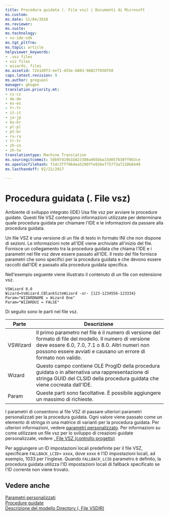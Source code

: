 ```yaml
---
title: Procedura guidata (. File vsz) | Documenti di Microsoft
ms.custom: 
ms.date: 11/04/2016
ms.reviewer: 
ms.suite: 
ms.technology:
- vs-ide-sdk
ms.tgt_pltfrm: 
ms.topic: article
helpviewer_keywords:
- .vsz files
- vsz files
- wizards, files
ms.assetid: 72e1d0f3-eef1-455e-b803-96827f030f50
caps.latest.revision: 9
ms.author: gregvanl
manager: ghogen
translation.priority.mt:
- cs-cz
- de-de
- es-es
- fr-fr
- it-it
- ja-jp
- ko-kr
- pl-pl
- pt-br
- ru-ru
- tr-tr
- zh-cn
- zh-tw
translationtype: Machine Translation
ms.sourcegitcommit: 5db97d19b1b823388a465bba15d057b30ff0b3ce
ms.openlocfilehash: f1dc3ff7964ea5290ffe926ef75773a7210b6449
ms.lasthandoff: 02/22/2017

---
```

# <a name="wizard-vsz-file"></a>Procedura guidata (. File vsz)
Ambiente di sviluppo integrato (IDE) Usa file vsz per avviare le procedure guidate. Questi file VSZ contengono informazioni utilizzate per determinare quale procedura guidata per chiamare l'IDE e le informazioni da passare alla procedura guidata.  
  
 Un file VSZ è una versione di un file di testo in formato INI che non dispone di sezioni. Le informazioni note all'IDE viene archiviate all'inizio del file. Fornisce un collegamento tra la procedura guidata che chiama l'IDE e i parametri nel file vsz deve essere passato all'IDE. Il resto del file fornisce parametri che sono specifici per la procedura guidata e che devono essere raccolti dall'IDE e passato alla procedura guidata specifica.  
  
 Nell'esempio seguente viene illustrato il contenuto di un file con estensione vsz.  
  
```  
VSWizard 8.0  
Wizard=VsWizard.CBlankSiteWizard -or- {123-1234556-123334}  
Param="WIZARDNAME = Wizard One"  
Param="WIZARDUI = FALSE"  
```  
  
 Di seguito sono le parti nel file vsz.  
  
|Parte|Descrizione|  
|----------|-----------------|  
|VSWizard|Il primo parametro nel file è il numero di versione del formato di file del modello. Il numero di versione deve essere 6.0, 7.0, 7.1 o 8.0. Altri numeri non possono essere avviati e causano un errore di formato non valido.|  
|Wizard|Questo campo contiene OLE ProgID della procedura guidata o in alternativa una rappresentazione di stringa GUID del CLSID della procedura guidata che viene cocreata dall'IDE.|  
|Param|Queste parti sono facoltative. È possibile aggiungere un massimo di richieste.|  
  
 I parametri di consentono al file VSZ di passare ulteriori parametri personalizzati per la procedura guidata. Ogni valore viene passato come un elemento di stringa in una matrice di varianti per la procedura guidata. Per ulteriori informazioni, vedere [parametri personalizzato](../../extensibility/internals/custom-parameters.md). Per informazioni su come utilizzare un file vsz per lo sviluppo di creazioni guidate personalizzate, vedere [. File VSZ (controllo progetto)](/visual-cpp/ide/dot-vsz-file-project-control)  
  
 Per aggiungere un ID impostazioni locali predefinite per il file VSZ, specificare `FALLBACK_LCID`= xxxx, dove xxxx è l'ID impostazioni locali, ad esempio, 1033 per l'inglese. Quando `FALLBACK_LCID` parametro è definito, la procedura guidata utilizza l'ID impostazioni locali di fallback specificato se l'ID corrente non viene trovato.  
  
## <a name="see-also"></a>Vedere anche  
 [Parametri personalizzati](../../extensibility/internals/custom-parameters.md)   
 [Procedure guidate](../../extensibility/internals/wizards.md)   
 [Descrizione del modello Directory (. File VSDIR)](../../extensibility/internals/template-directory-description-dot-vsdir-files.md)
